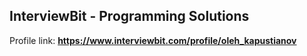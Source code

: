 ## InterviewBit - Programming Solutions

Profile link: __https://www.interviewbit.com/profile/oleh_kapustianov__

